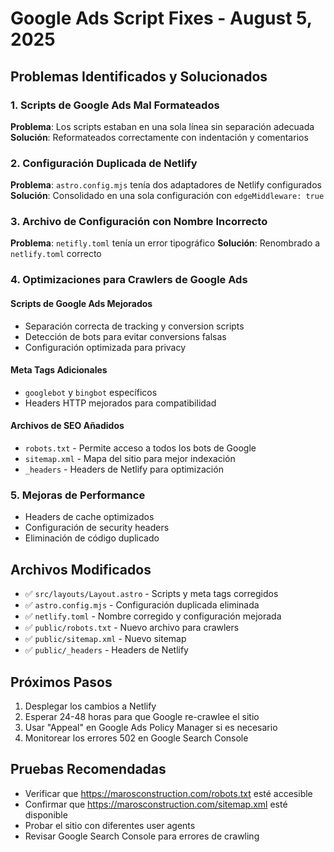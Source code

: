 # Google Ads Script Fixes - August 5, 2025

## Problemas Identificados y Solucionados

### 1. Scripts de Google Ads Mal Formateados
**Problema**: Los scripts estaban en una sola línea sin separación adecuada
**Solución**: Reformateados correctamente con indentación y comentarios

### 2. Configuración Duplicada de Netlify
**Problema**: `astro.config.mjs` tenía dos adaptadores de Netlify configurados
**Solución**: Consolidado en una sola configuración con `edgeMiddleware: true`

### 3. Archivo de Configuración con Nombre Incorrecto
**Problema**: `netifly.toml` tenía un error tipográfico
**Solución**: Renombrado a `netlify.toml` correcto

### 4. Optimizaciones para Crawlers de Google Ads

#### Scripts de Google Ads Mejorados
- Separación correcta de tracking y conversion scripts
- Detección de bots para evitar conversions falsas
- Configuración optimizada para privacy

#### Meta Tags Adicionales
- `googlebot` y `bingbot` específicos
- Headers HTTP mejorados para compatibilidad

#### Archivos de SEO Añadidos
- `robots.txt` - Permite acceso a todos los bots de Google
- `sitemap.xml` - Mapa del sitio para mejor indexación
- `_headers` - Headers de Netlify para optimización

### 5. Mejoras de Performance
- Headers de cache optimizados
- Configuración de security headers
- Eliminación de código duplicado

## Archivos Modificados
- ✅ `src/layouts/Layout.astro` - Scripts y meta tags corregidos
- ✅ `astro.config.mjs` - Configuración duplicada eliminada
- ✅ `netlify.toml` - Nombre corregido y configuración mejorada
- ✅ `public/robots.txt` - Nuevo archivo para crawlers
- ✅ `public/sitemap.xml` - Nuevo sitemap
- ✅ `public/_headers` - Headers de Netlify

## Próximos Pasos
1. Desplegar los cambios a Netlify
2. Esperar 24-48 horas para que Google re-crawlee el sitio
3. Usar "Appeal" en Google Ads Policy Manager si es necesario
4. Monitorear los errores 502 en Google Search Console

## Pruebas Recomendadas
- Verificar que https://marosconstruction.com/robots.txt esté accesible
- Confirmar que https://marosconstruction.com/sitemap.xml esté disponible
- Probar el sitio con diferentes user agents
- Revisar Google Search Console para errores de crawling
